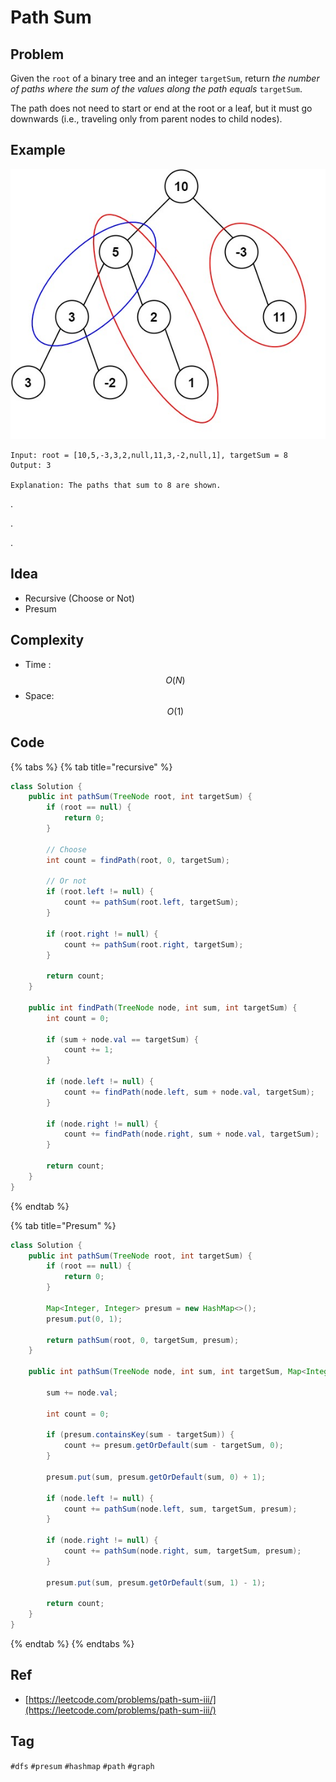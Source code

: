 # Path Sum

## Problem

Given the `root` of a binary tree and an integer `targetSum`, return _the number of paths where the sum of the values along the path equals_ `targetSum`.

The path does not need to start or end at the root or a leaf, but it must go downwards \(i.e., traveling only from parent nodes to child nodes\).

## Example

![](../.gitbook/assets/image%20%2818%29.png)

```text
Input: root = [10,5,-3,3,2,null,11,3,-2,null,1], targetSum = 8
Output: 3

Explanation: The paths that sum to 8 are shown.
```

.

.

.



## Idea

* Recursive \(Choose or Not\)
* Presum

## Complexity

* Time : $$O(N)$$ 
* Space: $$O(1)$$

## Code 

{% tabs %}
{% tab title="recursive" %}


```java
class Solution {
    public int pathSum(TreeNode root, int targetSum) {
        if (root == null) {
            return 0;
        }
        
        // Choose
        int count = findPath(root, 0, targetSum);
        
        // Or not
        if (root.left != null) {
            count += pathSum(root.left, targetSum);
        }
        
        if (root.right != null) {
            count += pathSum(root.right, targetSum);
        }
        
        return count;
    }
    
    public int findPath(TreeNode node, int sum, int targetSum) {
        int count = 0;
        
        if (sum + node.val == targetSum) {
            count += 1;
        }
        
        if (node.left != null) {
            count += findPath(node.left, sum + node.val, targetSum);
        }
        
        if (node.right != null) {
            count += findPath(node.right, sum + node.val, targetSum);
        }
        
        return count;
    }
}
```
{% endtab %}

{% tab title="Presum" %}


```java
class Solution {
    public int pathSum(TreeNode root, int targetSum) {
        if (root == null) {
            return 0;
        }
        
        Map<Integer, Integer> presum = new HashMap<>();
        presum.put(0, 1);
        
        return pathSum(root, 0, targetSum, presum);
    }
    
    public int pathSum(TreeNode node, int sum, int targetSum, Map<Integer, Integer> presum) {
        
        sum += node.val;
        
        int count = 0;
        
        if (presum.containsKey(sum - targetSum)) {
            count += presum.getOrDefault(sum - targetSum, 0);    
        }
        
        presum.put(sum, presum.getOrDefault(sum, 0) + 1);
        
        if (node.left != null) {
            count += pathSum(node.left, sum, targetSum, presum);
        }
        
        if (node.right != null) {
            count += pathSum(node.right, sum, targetSum, presum);
        }
        
        presum.put(sum, presum.getOrDefault(sum, 1) - 1);
        
        return count;
    }
}
```
{% endtab %}
{% endtabs %}

## Ref

* [https://leetcode.com/problems/path-sum-iii/](https://leetcode.com/problems/path-sum-iii/)

## Tag

`#dfs` `#presum` `#hashmap` `#path` `#graph` 

